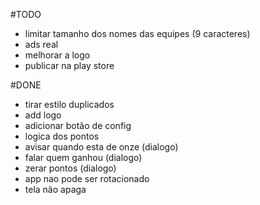 #TODO
- limitar tamanho dos nomes das equipes (9 caracteres)
- ads real
- melhorar a logo
- publicar na play store

#DONE
- tirar estilo duplicados
- add logo
- adicionar botão de config
- logica dos pontos
- avisar quando esta de onze (dialogo)
- falar quem ganhou (dialogo)
- zerar pontos (dialogo)
- app nao pode ser rotacionado
- tela não apaga